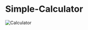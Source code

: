 # Simple-Calculator

![Calculator](https://github.com/user-attachments/assets/48be3ad0-373a-4aa4-b251-f79e87c349e2)
